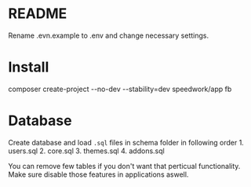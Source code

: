 # README #

Rename .evn.example to .env and change necessary settings.

# Install 
composer create-project --no-dev --stability=dev speedwork/app fb

# Database

Create database and load `.sql` files in schema folder in following order
    1. users.sql
    2. core.sql
    3. themes.sql
    4. addons.sql

You can remove few tables if you don't want that perticual functionality. 
Make sure disable those features in applications aswell.
